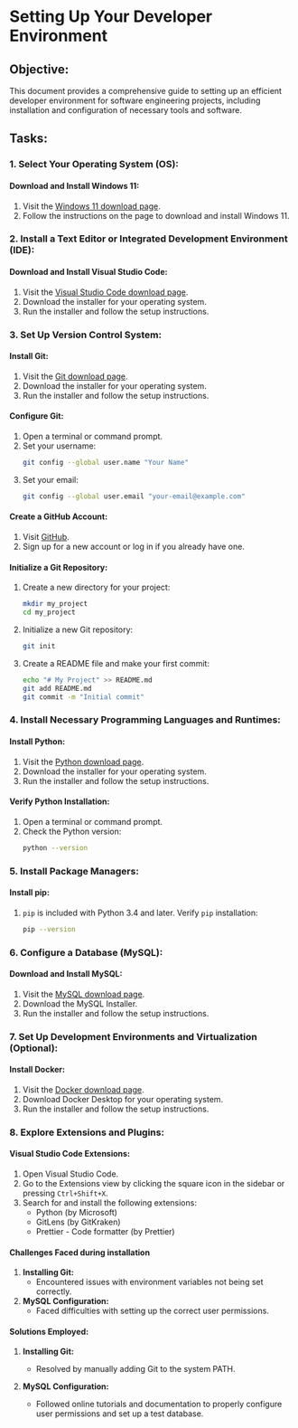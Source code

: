 # Setting Up Your Developer Environment

## Objective:
This document provides a comprehensive guide to setting up an efficient developer environment for software engineering projects, including installation and configuration of necessary tools and software.

## Tasks:

### 1. Select Your Operating System (OS):

#### Download and Install Windows 11:
1. Visit the [Windows 11 download page](https://www.microsoft.com/software-download/windows11).
2. Follow the instructions on the page to download and install Windows 11.

### 2. Install a Text Editor or Integrated Development Environment (IDE):

#### Download and Install Visual Studio Code:
1. Visit the [Visual Studio Code download page](https://code.visualstudio.com/Download).
2. Download the installer for your operating system.
3. Run the installer and follow the setup instructions.

### 3. Set Up Version Control System:

#### Install Git:
1. Visit the [Git download page](https://git-scm.com/downloads).
2. Download the installer for your operating system.
3. Run the installer and follow the setup instructions.

#### Configure Git:
1. Open a terminal or command prompt.
2. Set your username:
   ```bash
   git config --global user.name "Your Name"
   ```
3. Set your email:
   ```bash
   git config --global user.email "your-email@example.com"
   ```

#### Create a GitHub Account:
1. Visit [GitHub](https://github.com).
2. Sign up for a new account or log in if you already have one.

#### Initialize a Git Repository:
1. Create a new directory for your project:
   ```bash
   mkdir my_project
   cd my_project
   ```
2. Initialize a new Git repository:
   ```bash
   git init
   ```
3. Create a README file and make your first commit:
   ```bash
   echo "# My Project" >> README.md
   git add README.md
   git commit -m "Initial commit"
   ```

### 4. Install Necessary Programming Languages and Runtimes:

#### Install Python:
1. Visit the [Python download page](http://www.python.org).
2. Download the installer for your operating system.
3. Run the installer and follow the setup instructions.

#### Verify Python Installation:
1. Open a terminal or command prompt.
2. Check the Python version:
   ```bash
   python --version
   ```

### 5. Install Package Managers:

#### Install pip:
1. `pip` is included with Python 3.4 and later. Verify `pip` installation:
   ```bash
   pip --version
   ```

### 6. Configure a Database (MySQL):

#### Download and Install MySQL:
1. Visit the [MySQL download page](https://dev.mysql.com/downloads/windows/installer/5.7.html).
2. Download the MySQL Installer.
3. Run the installer and follow the setup instructions.

### 7. Set Up Development Environments and Virtualization (Optional):

#### Install Docker:
1. Visit the [Docker download page](https://www.docker.com/products/docker-desktop).
2. Download Docker Desktop for your operating system.
3. Run the installer and follow the setup instructions.

### 8. Explore Extensions and Plugins:

#### Visual Studio Code Extensions:
1. Open Visual Studio Code.
2. Go to the Extensions view by clicking the square icon in the sidebar or pressing `Ctrl+Shift+X`.
3. Search for and install the following extensions:
   - Python (by Microsoft)
   - GitLens (by GitKraken)
   - Prettier - Code formatter (by Prettier)


#### Challenges Faced during installation
1. **Installing Git:**
   - Encountered issues with environment variables not being set correctly.
2. **MySQL Configuration:**
   - Faced difficulties with setting up the correct user permissions.

#### Solutions Employed:
1. **Installing Git:**
  
   - Resolved by manually adding Git to the system PATH.
2. **MySQL Configuration:**
   - Followed online tutorials and documentation to properly configure user permissions and set up a test database.


